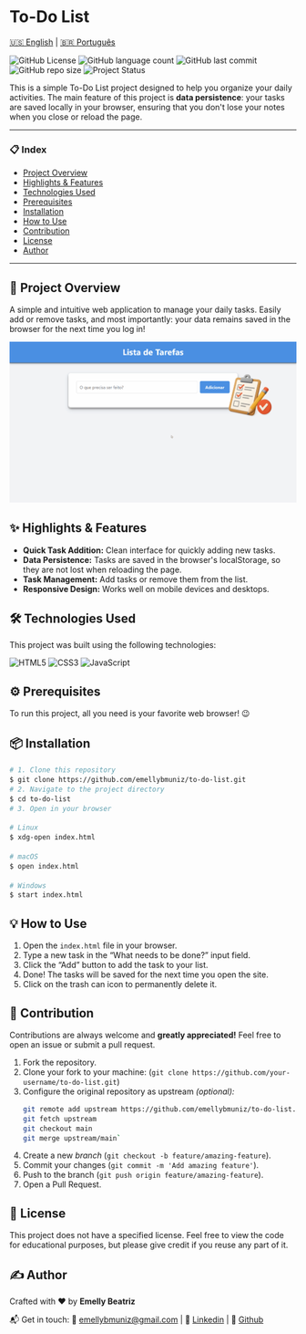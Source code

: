 # To-Do List

[🇺🇸 English](./README.md) | [🇧🇷 Português](./README.pt.md)

![GitHub License](https://img.shields.io/github/license/emellybmuniz/to-do-list)
![GitHub language count](https://img.shields.io/github/languages/count/emellybmuniz/to-do-list)
![GitHub last commit](https://img.shields.io/github/last-commit/emellybmuniz/to-do-list)
![GitHub repo size](https://img.shields.io/github/repo-size/emellybmuniz/to-do-list)
![Project Status](https://img.shields.io/badge/Status%20-%20Finalizado%20-%20%234BC21E)

This is a simple To-Do List project designed to help you organize your daily activities. The main feature of this project is **data persistence**: your tasks are saved locally in your browser, ensuring that you don't lose your notes when you close or reload the page.

---
### 📋 Index

- [Project Overview](#-project-overview)
- [Highlights & Features](#-highlights--features)
- [Technologies Used](#-technologies-used)
- [Prerequisites](#-prerequisites)
- [Installation](#-installation)
- [How to Use](#-how-to-use)
- [Contribution](#-contribution)
- [License](#-license)
- [Author](#-author)
---


## 🚀 Project Overview

A simple and intuitive web application to manage your daily tasks. Easily add or remove tasks, and most importantly: your data remains saved in the browser for the next time you log in!

[![Project Demonstration](src/images/Project-demo.gif)](https://github.com/emellybmuniz/to-do-list)

## ✨ Highlights & Features

- **Quick Task Addition:** Clean interface for quickly adding new tasks.
- **Data Persistence:** Tasks are saved in the browser's localStorage, so they are not lost when reloading the page.
- **Task Management:** Add tasks or remove them from the list.
- **Responsive Design:** Works well on mobile devices and desktops.

## 🛠️ Technologies Used

This project was built using the following technologies:

![HTML5](https://img.shields.io/badge/html5-%23E34F26.svg?style=for-the-badge&logo=html5&logoColor=white)
![CSS3](https://img.shields.io/badge/css3-%231572B6.svg?style=for-the-badge&logo=css3&logoColor=white)
![JavaScript](https://img.shields.io/badge/javascript-%23323330.svg?style=for-the-badge&logo=javascript&logoColor=%23F7DF1E)


## ⚙️ Prerequisites

To run this project, all you need is your favorite web browser! 😉


## 📦 Installation

```bash
# 1. Clone this repository
$ git clone https://github.com/emellybmuniz/to-do-list.git
# 2. Navigate to the project directory
$ cd to-do-list
# 3. Open in your browser

# Linux
$ xdg-open index.html

# macOS
$ open index.html

# Windows
$ start index.html
```


## 💡 How to Use

1. Open the `index.html` file in your browser.
2. Type a new task in the “What needs to be done?” input field.
3. Click the “Add” button to add the task to your list.
4. Done! The tasks will be saved for the next time you open the site.
5. Click on the trash can icon to permanently delete it.


## 🤝 Contribution

Contributions are always welcome and **greatly appreciated!** Feel free to open an issue or submit a pull request.

1. Fork the repository.
2. Clone your fork to your machine: (`git clone https://github.com/your-username/to-do-list.git`)
3. Configure the original repository as upstream *(optional):*
    ```bash
    git remote add upstream https://github.com/emellybmuniz/to-do-list.git
    git fetch upstream
    git checkout main
    git merge upstream/main`
    ```
4. Create a new *branch* (`git checkout -b feature/amazing-feature`).
5. Commit your changes (`git commit -m 'Add amazing feature'`).
6. Push to the branch (`git push origin feature/amazing-feature`).
7. Open a Pull Request.   


## 🔑 License

This project does not have a specified license. Feel free to view the code for educational purposes, but please give credit if you reuse any part of it.


## ✍️ Author

Crafted with ❤️ by **Emelly Beatriz**

📬 Get in touch:
📧 emellybmuniz@gmail.com |
💼 [Linkedin](https://www.linkedin.com/in/emellybmuniz) |
🐙 [Github](https://github.com/emellybmuniz)

